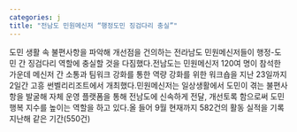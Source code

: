 ```yaml
---
categories: j
title: "전남도 민원메신저 “행정도민 징검다리 충실”"
---
```

도민 생활 속 불편사항을 파악해 개선점을 건의하는 전라남도 민원메신저들이 행정-도민 간 징검다리 역할에 충실할 것을 다짐했다.전남도는 민원메신저 120여 명이 참석한 가운데 메신저 간 소통과 팀워크 강화를 통한 역량 강화를 위한 워크숍을 지난 23일까지 2일간 고흥 썬벨리리조트에서 개최했다.민원메신저는 일상생활에서 도민이 겪는 불편사항을 발굴해 자체 운영 플랫폼을 통해 전남도에 신속하게 전달, 개선토록 함으로써 도민 행복 지수를 높이는 역할을 하고 있다.올 들어 9월 현재까지 582건의 활동 실적을 기록 지난해 같은 기간(550건)